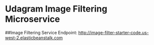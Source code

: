 # Udagram Image Filtering Microservice

##Image Filtering Service Endpoint:
http://image-filter-starter-code.us-west-2.elasticbeanstalk.com

